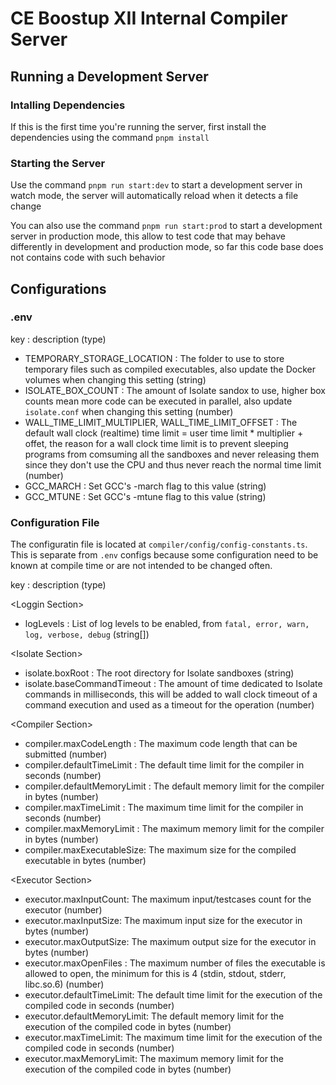 # CE Boostup XII Internal Compiler Server


## Running a Development Server

### Intalling Dependencies
If this is the first time you're running the server, first install the dependencies using the command `pnpm install`

### Starting the Server
Use the command `pnpm run start:dev` to start a development server in watch mode, the server will automatically reload when it detects a file change

You can also use the command `pnpm run start:prod` to start a development server in production mode, this allow to test code that may behave differently in development and production mode, so far this code base does not contains code with such behavior


## Configurations

### .env
key : description (type)
  - TEMPORARY_STORAGE_LOCATION : The folder to use to store temporary files such as compiled executables, also update the Docker volumes when changing this setting (string)
  - ISOLATE_BOX_COUNT : The amount of Isolate sandox to use, higher box counts mean more code can be executed in parallel, also update `isolate.conf` when changing this setting (number)
  - WALL_TIME_LIMIT_MULTIPLIER, WALL_TIME_LIMIT_OFFSET : The default wall clock (realtime) time limit = user time limit * multiplier + offet, the reason for a wall clock time limit is to prevent sleeping programs from comsuming all the sandboxes and never releasing them since they don't use the CPU and thus never reach the normal time limit (number)
  - GCC_MARCH : Set GCC's -march flag to this value (string)
  - GCC_MTUNE : Set GCC's -mtune flag to this value (string)

### Configuration File
The configuratin file is located at `compiler/config/config-constants.ts`. This is separate from `.env` configs because some configuration need to be known at compile time or are not intended to be changed often.

key : description (type)

\<Loggin Section\>
  - logLevels : List of log levels to be enabled, from `fatal, error, warn, log, verbose, debug` (string[])

\<Isolate Section\>
  - isolate.boxRoot : The root directory for Isolate sandboxes (string)
  - isolate.baseCommandTimeout : The amount of time dedicated to Isolate commands in milliseconds, this will be added to wall clock timeout of a command execution and used as a timeout for the operation (number)

\<Compiler Section\>
  - compiler.maxCodeLength : The maximum code length that can be submitted (number)
  - compiler.defaultTimeLimit : The default time limit for the compiler in seconds (number)
  - compiler.defaultMemoryLimit : The default memory limit for the compiler in bytes (number)
  - compiler.maxTimeLimit : The maximum time limit for the compiler in seconds (number)
  - compiler.maxMemoryLimit : The maximum memory limit for the compiler in bytes (number)
  - compiler.maxExecutableSize: The maximum size for the compiled executable in bytes (number)

\<Executor Section\>
  - executor.maxInputCount: The maximum input/testcases count for the executor (number)
  - executor.maxInputSize: The maximum input size for the executor in bytes (number)
  - executor.maxOutputSize: The maximum output size for the executor in bytes (number)
  - executor.maxOpenFiles : The maximum number of files the executable is allowed to open, the minimum for this is 4 (stdin, stdout, stderr, libc.so.6) (number)
  - executor.defaultTimeLimit: The default time limit for the execution of the compiled code in seconds (number)
  - executor.defaultMemoryLimit: The default memory limit for the execution of the compiled code in bytes (number)
  - executor.maxTimeLimit: The maximum time limit for the execution of the compiled code in seconds (number)
  - executor.maxMemoryLimit: The maximum memory limit for the execution of the compiled code in bytes (number)
